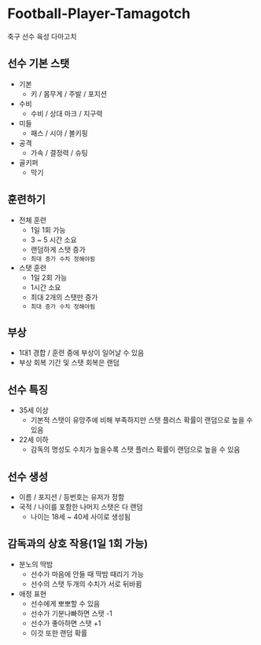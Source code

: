 # Football-Player-Tamagotch
축구 선수 육성 다마고치

## 선수 기본 스탯
- 기본
  - 키 / 몸무게 / 주발 / 포지션
- 수비
  - 수비 / 상대 마크 / 지구력
- 미들
  - 패스 / 시야 / 볼키핑
- 공격 
  - 가속 / 결정력 / 슈팅
- 골키퍼
  - 막기
 
## 훈련하기
- 전체 훈련
  - 1일 1회 가능
  - 3 ~ 5 시간 소요
  - 랜덤하게 스탯 증가
  - ```최대 증가 수치 정해야됨```
- 스탯 훈련
  - 1일 2회 가능
  - 1시간 소요
  - 최대 2개의 스탯만 증가
  - ```최대 증가 수치 정해야됨```
  
## 부상
- 1대1 경합 / 훈련 중에 부상이 일어날 수 있음
- 부상 회복 기간 및 스탯 회복은 랜덤

## 선수 특징
- 35세 이상
  - 기본적 스탯이 유망주에 비해 부족하지만 스탯 플러스 확률이 랜덤으로 높을 수 있음
- 22세 이하
  - 감독의 명성도 수치가 높을수록 스탯 플러스 확률이 랜덤으로 높을 수 있음

## 선수 생성
- 이름 / 포지션 / 등번호는 유저가 정함
- 국적 / 나이를 포함한 나머지 스탯은 다 랜덤
  - 나이는 18세 ~ 40세 사이로 생성됨
 
## 감독과의 상호 작용(1일 1회 가능)
- 분노의 딱밤 
  - 선수가 마음에 안들 때 딱밤 때리기 가능 
  - 선수의 스탯 두개의 수치가 서로 뒤바뀜
- 애정 표현
  - 선수에게 뽀뽀할 수 있음
  - 선수가 기분나빠하면 스탯 -1
  - 선수가 좋아하면 스탯 +1
  - 이것 또한 랜덤 확률
 
